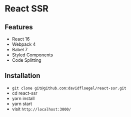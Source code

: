 # React SSR

## Features

* React 16
* Webpack 4
* Babel 7
* Styled Components
* Code Splitting

## Installation

* `git clone git@github.com:davidfloegel/react-ssr.git`
* cd react-ssr
* yarn install
* yarn start
* visit `http://localhost:3000/`

